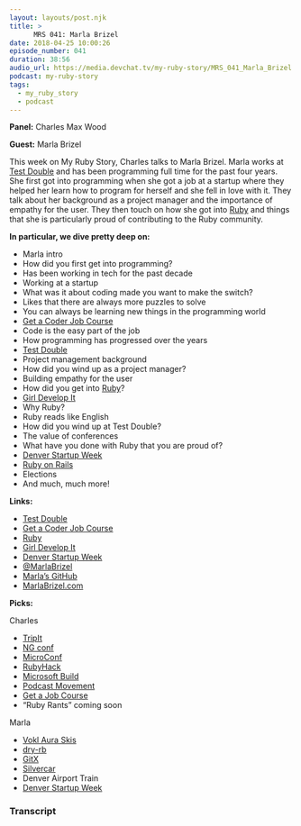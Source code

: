 ```yaml
---
layout: layouts/post.njk
title: >
      MRS 041: Marla Brizel
date: 2018-04-25 10:00:26
episode_number: 041
duration: 38:56
audio_url: https://media.devchat.tv/my-ruby-story/MRS_041_Marla_Brizel.mp3
podcast: my-ruby-story
tags: 
  - my_ruby_story
  - podcast
---
```


 **Panel:** Charles Max Wood

**Guest:** Marla Brizel

This week on My Ruby Story, Charles talks to Marla Brizel. Marla works at [Test Double](https://testdouble.com/) and has been programming full time for the past four years. She first got into programming when she got a job at a startup where they helped her learn how to program for herself and she fell in love with it. They talk about her background as a project manager and the importance of empathy for the user. They then touch on how she got into [Ruby](https://www.ruby-lang.org/en/) and things that she is particularly proud of contributing to the Ruby community.

**In particular, we dive pretty deep on:**

- Marla intro
- How did you first get into programming?
- Has been working in tech for the past decade
- Working at a startup
- What was it about coding made you want to make the switch?
- Likes that there are always more puzzles to solve
- You can always be learning new things in the programming world
- [Get a Coder Job Course](https://devchat.tv/get-a-coder-job)
- Code is the easy part of the job
- How programming has progressed over the years
- [Test Double](https://testdouble.com/)
- Project management background
- How did you wind up as a project manager?
- Building empathy for the user
- How did you get into [Ruby](https://www.ruby-lang.org/en/)?
- [Girl Develop It](https://www.girldevelopit.com/)
- Why Ruby?
- Ruby reads like English 
- How did you wind up at Test Double?
- The value of conferences
- What have you done with Ruby that you are proud of?
- [Denver Startup Week](https://www.denverstartupweek.org/)
- [Ruby on Rails](http://rubyonrails.org/)
- Elections
- And much, much more!

**Links:**

- [Test Double](https://testdouble.com/)
- [Get a Coder Job Course](https://devchat.tv/get-a-coder-job)
- [Ruby](https://www.ruby-lang.org/en/)
- [Girl Develop It](https://www.girldevelopit.com/)
- [Denver Startup Week](https://www.denverstartupweek.org/)
- [@MarlaBrizel](https://twitter.com/marlabrizel?ref_src=twsrc%255Egoogle%257Ctwcamp%255Eserp%257Ctwgr%255Eauthor)
- [Marla’s GitHub](https://github.com/marlabrizel)
- [MarlaBrizel.com](https://www.marlabrizel.com/)

**Picks:**

Charles

- [TripIt](https://www.tripit.com/#sm.000003gnt5san1dziulwsisnnoiem)
- [NG conf](https://www.ng-conf.org/)
- [MicroConf](https://www.microconf.com/)
- [RubyHack](http://rubyhack.com/)
- [Microsoft Build](https://www.microsoft.com/en-us/build)
- [Podcast Movement](https://podcastmovement.com/)
- [Get a Job Course](https://devchat.tv/get-a-coder-job)
- “Ruby Rants” coming soon

Marla

- [Vokl Aura Skis](https://www.evo.com/skis/volkl-aura-womens)
- [dry-rb](https://dry-rb.org/)
- [GitX](http://gitx.frim.nl/)
- [Silvercar](https://www.silvercar.com/)
- Denver Airport Train 
- [Denver Startup Week](https://www.denverstartupweek.org/)


### Transcript



